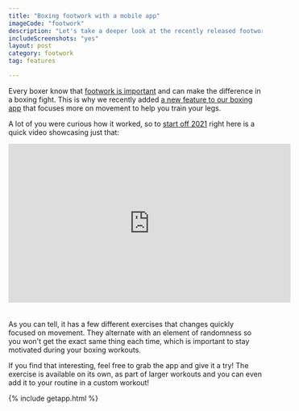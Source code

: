 ```yaml
---
title: "Boxing footwork with a mobile app"
imageCode: "footwork"
description: "Let's take a deeper look at the recently released footwork feature of our iOS boxing app."
includeScreenshots: "yes"
layout: post
category: footwork
tag: features

---
```


Every boxer know that [footwork is important](/footwork-boxing-app/) and can make the difference in a boxing fight. This is why we recently added [a new feature to our boxing app](/new-footwork-mode-boxing-app/) that focuses more on movement to help you train your legs.

A lot of you were curious how it worked, so to [start off 2021](/start-boxing-in-2021/) right here is a quick video showcasing just that:

<iframe width="560" height="315" src="https://www.youtube.com/embed/nngnBA_5We4" frameborder="0" allow="accelerometer; autoplay; clipboard-write; encrypted-media; gyroscope; picture-in-picture" allowfullscreen style="margin-bottom: 20px;"></iframe>

As you can tell, it has a few different exercises that changes quickly focused on movement. They alternate with an element of randomness so you won't get the exact same thing each time, which is important to stay motivated during your boxing workouts. 

If you find that interesting, feel free to grab the app and give it a try! The exercise is available on its own, as part of larger workouts and you can even add it to your routine in a custom workout!

{% include getapp.html %}